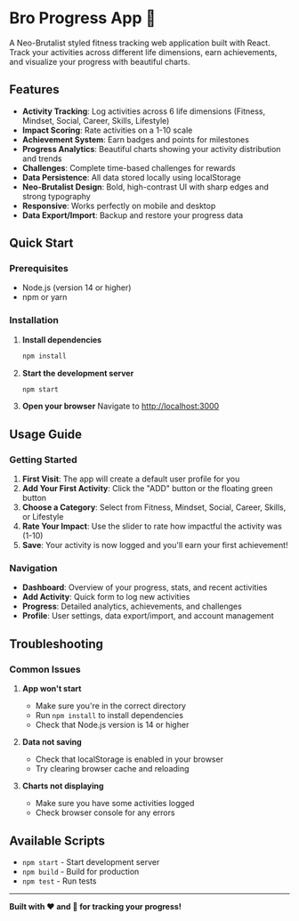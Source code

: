 # Bro Progress App 💪

A Neo-Brutalist styled fitness tracking web application built with React. Track your activities across different life dimensions, earn achievements, and visualize your progress with beautiful charts.

## Features

- **Activity Tracking**: Log activities across 6 life dimensions (Fitness, Mindset, Social, Career, Skills, Lifestyle)
- **Impact Scoring**: Rate activities on a 1-10 scale
- **Achievement System**: Earn badges and points for milestones
- **Progress Analytics**: Beautiful charts showing your activity distribution and trends
- **Challenges**: Complete time-based challenges for rewards
- **Data Persistence**: All data stored locally using localStorage
- **Neo-Brutalist Design**: Bold, high-contrast UI with sharp edges and strong typography
- **Responsive**: Works perfectly on mobile and desktop
- **Data Export/Import**: Backup and restore your progress data

## Quick Start

### Prerequisites

- Node.js (version 14 or higher)
- npm or yarn

### Installation

1. **Install dependencies**
   ```bash
   npm install
   ```

2. **Start the development server**
   ```bash
   npm start
   ```

3. **Open your browser**
   Navigate to [http://localhost:3000](http://localhost:3000)

## Usage Guide

### Getting Started

1. **First Visit**: The app will create a default user profile for you
2. **Add Your First Activity**: Click the "ADD" button or the floating green button
3. **Choose a Category**: Select from Fitness, Mindset, Social, Career, Skills, or Lifestyle
4. **Rate Your Impact**: Use the slider to rate how impactful the activity was (1-10)
5. **Save**: Your activity is now logged and you'll earn your first achievement!

### Navigation

- **Dashboard**: Overview of your progress, stats, and recent activities
- **Add Activity**: Quick form to log new activities
- **Progress**: Detailed analytics, achievements, and challenges
- **Profile**: User settings, data export/import, and account management

## Troubleshooting

### Common Issues

1. **App won't start**
   - Make sure you're in the correct directory
   - Run `npm install` to install dependencies
   - Check that Node.js version is 14 or higher

2. **Data not saving**
   - Check that localStorage is enabled in your browser
   - Try clearing browser cache and reloading

3. **Charts not displaying**
   - Make sure you have some activities logged
   - Check browser console for any errors

## Available Scripts

- `npm start` - Start development server
- `npm build` - Build for production
- `npm test` - Run tests

---

**Built with ❤️ and 💪 for tracking your progress!** 